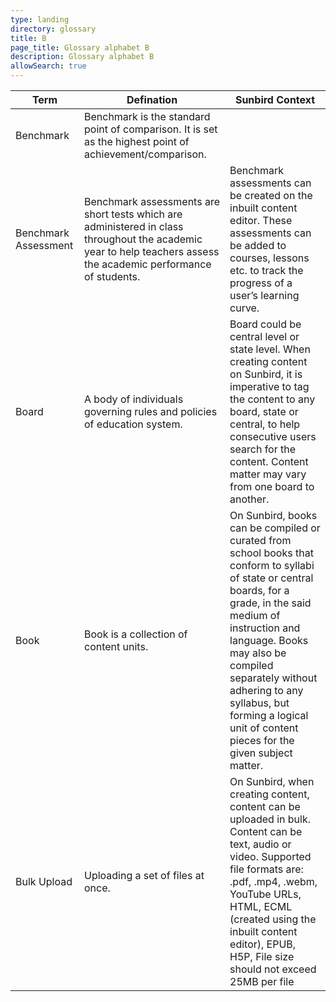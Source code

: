```yaml
---
type: landing
directory: glossary
title: B
page_title: Glossary alphabet B
description: Glossary alphabet B
allowSearch: true
---
```


Term | Defination |Sunbird Context
-----|------------|-----------------
Benchmark   | Benchmark is the standard point of comparison. It is set as the highest point of achievement/comparison.   |
Benchmark Assessment    |Benchmark assessments are short tests which are administered in class throughout the academic year to help teachers assess the academic performance of students.    |Benchmark assessments can be created on the inbuilt content editor. These assessments can be added to courses, lessons etc. to track the progress of a user’s learning curve.
Board   | A body of individuals governing rules and policies of education system. |Board could be central level or state level. When creating content on Sunbird, it is imperative to tag the content to any board, state or central, to help consecutive users search for the content. Content matter may vary from one board to another. 
Book    |Book is a collection of content units.  |On Sunbird, books can be compiled or curated from school books that conform to syllabi of state or central boards, for a grade, in the said medium of instruction and language. Books may also be compiled separately without adhering to any syllabus, but forming a logical unit of content pieces for the given subject matter.
Bulk Upload |Uploading a set of files at once.   |On Sunbird, when creating content, content can be uploaded in bulk. Content can be text, audio or video. Supported file formats are: .pdf, .mp4, .webm, YouTube URLs, HTML, ECML (created using the inbuilt content editor), EPUB, H5P, File size should not exceed 25MB per file
